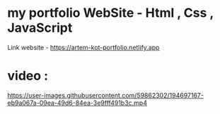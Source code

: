 # my portfolio WebSite - Html , Css , JavaScript

Link website - https://artem-kot-portfolio.netlify.app

# video :

https://user-images.githubusercontent.com/59862302/194697167-eb9a067a-09ea-49d6-84ea-3e9fff491b3c.mp4

